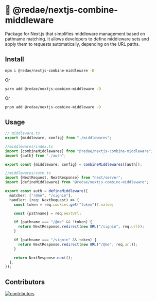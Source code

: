 # 💜 @redae/nextjs-combine-middleware

Package for Next.js that simplifies middleware management based on pathname matching. It allows developers to define middleware sets and apply them to requests automatically, depending on the URL paths.

## Install

```bash
npm i @redae/nextjs-combine-middleware -D
```

Or

```bash
yarn add @redae/nextjs-combine-middleware -D
```

Or

```bash
pnpm add @redae/nextjs-combine-middleware -D
```

## Usage

```typescript
// middleware.ts
export {middleware, config} from "./middlewares";
```

```typescript
//middlewares/index.ts
import {combineMiddlewares} from "@redae/nextjs-combine-middleware";
import {auth} from "./auth";

export const {middleware, config} = combineMiddlewares([auth]);
```

```typescript
//middlewares/auth.ts
import {NextRequest, NextResponse} from "next/server";
import {defineMiddleware} from "@redae/nextjs-combine-middleware";

export const auth = defineMiddleware({
  matcher: ["/@me", "/signin"],
  handler: (req: NextRequest) => {
    const token = req.cookies.get("token")?.value;

    const {pathname} = req.nextUrl;

    if (pathname === "/@me" && !token) {
      return NextResponse.redirect(new URL("/signin", req.url));
    }

    if (pathname === "/signin" && token) {
      return NextResponse.redirect(new URL("/@me", req.url));
    }

    return NextResponse.next();
  },
});
```

## Contributors

[![contributors](https://contrib.rocks/image?repo=revisedae/redae)](https://github.com/revisedae/redae/graphs/contributors)
